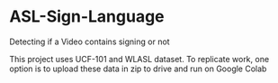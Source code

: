 # ASL-Sign-Language
Detecting if a Video contains signing or not

This project uses UCF-101 and WLASL dataset. To replicate work, one option is to upload these data in zip to drive and run on Google Colab
